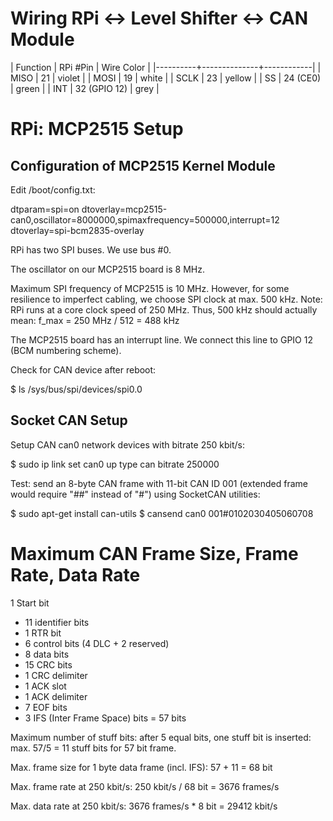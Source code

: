 # Wiring RPi <-> Level Shifter <-> CAN Module

| Function | RPi #Pin     | Wire Color |
|----------+--------------+------------|
|  MISO    | 21           | violet     |
|  MOSI    | 19           | white      |
|  SCLK    | 23           | yellow     |
|  SS      | 24 (CE0)     | green      |
|  INT     | 32 (GPIO 12) | grey       |

# RPi: MCP2515 Setup

## Configuration of MCP2515 Kernel Module

Edit /boot/config.txt:

dtparam=spi=on
dtoverlay=mcp2515-can0,oscillator=8000000,spimaxfrequency=500000,interrupt=12
dtoverlay=spi-bcm2835-overlay

RPi has two SPI buses.
We use bus #0.

The oscillator on our MCP2515 board is 8 MHz.

Maximum SPI frequency of MCP2515 is 10 MHz.
However, for some resilience to imperfect cabling, we choose SPI clock at max. 500 kHz.
Note: RPi runs at a core clock speed of 250 MHz.
Thus, 500 kHz should actually mean: f_max = 250 MHz / 512 = 488 kHz

The MCP2515 board has an interrupt line.
We connect this line to GPIO 12 (BCM numbering scheme).

Check for CAN device after reboot:

$ ls /sys/bus/spi/devices/spi0.0

## Socket CAN Setup

Setup CAN can0 network devices with bitrate 250 kbit/s:

$ sudo ip link set can0 up type can bitrate 250000

Test: send an 8-byte CAN frame with 11-bit CAN ID 001 (extended frame would require "##" instead of "#") using SocketCAN utilities:

$ sudo apt-get install can-utils
$ cansend can0 001#0102030405060708

# Maximum CAN Frame Size, Frame Rate, Data Rate

1 Start bit
+ 11 identifier bits
+  1 RTR bit 
+  6 control bits (4 DLC + 2 reserved)
+  8 data bits
+  15 CRC bits
+  1 CRC delimiter
+  1 ACK slot
+  1 ACK delimiter
+  7 EOF bits
+  3 IFS (Inter Frame Space) bits
= 57 bits

Maximum number of stuff bits: after 5 equal bits, one stuff bit is inserted: max. 57/5 = 11 stuff bits for 57 bit frame.

Max. frame size for 1 byte data frame (incl. IFS): 57 + 11 = 68 bit

Max. frame rate at 250 kbit/s: 250 kbit/s / 68 bit = 3676 frames/s

Max. data rate at 250 kbit/s: 3676 frames/s * 8 bit = 29412 kbit/s